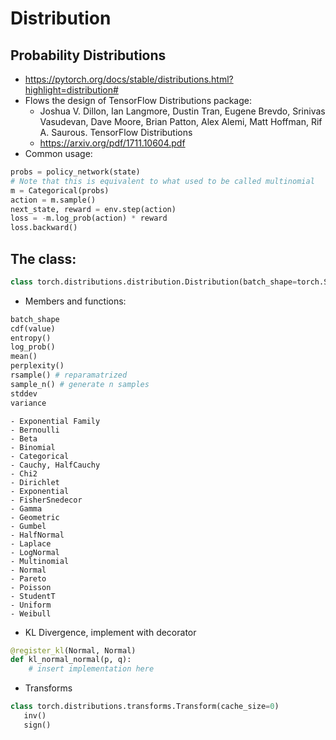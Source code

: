 # Distribution

## Probability Distributions
- https://pytorch.org/docs/stable/distributions.html?highlight=distribution#
- Flows the design of TensorFlow Distributions package:
	- Joshua V. Dillon, Ian Langmore, Dustin Tran, Eugene Brevdo, Srinivas Vasudevan, Dave Moore, Brian Patton, Alex Alemi, Matt Hoffman, Rif A. Saurous. TensorFlow Distributions
	- https://arxiv.org/pdf/1711.10604.pdf
- Common usage:
```python
probs = policy_network(state)
# Note that this is equivalent to what used to be called multinomial
m = Categorical(probs)
action = m.sample()
next_state, reward = env.step(action)
loss = -m.log_prob(action) * reward
loss.backward()
```

## The class:
```python
class torch.distributions.distribution.Distribution(batch_shape=torch.Size([]), event_shape=torch.Size([]), validate_args=None)
```
- Members and functions:
```python
batch_shape
cdf(value)
entropy()
log_prob()
mean()
perplexity()
rsample() # reparamatrized
sample_n() # generate n samples
stddev
variance
```
	- Exponential Family
	- Bernoulli
	- Beta
	- Binomial
	- Categorical
	- Cauchy, HalfCauchy
	- Chi2
	- Dirichlet
	- Exponential
	- FisherSnedecor
	- Gamma
	- Geometric
	- Gumbel
	- HalfNormal
	- Laplace
	- LogNormal
	- Multinomial
	- Normal
	- Pareto
	- Poisson
	- StudentT
	- Uniform
	- Weibull
- KL Divergence, implement with decorator
```python
@register_kl(Normal, Normal)
def kl_normal_normal(p, q):
    # insert implementation here
```
- Transforms
```python
class torch.distributions.transforms.Transform(cache_size=0)
   inv()
   sign()
```